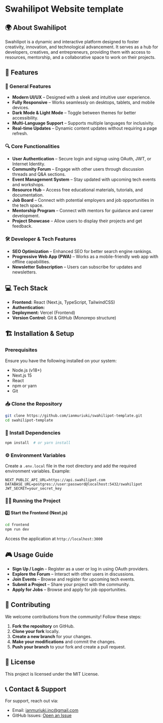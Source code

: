 # Swahilipot Website template

## 🌍 About Swahilipot
Swahilipot is a dynamic and interactive platform designed to foster creativity, innovation, and technological advancement. It serves as a hub for developers, creatives, and entrepreneurs, providing them with access to resources, mentorship, and a collaborative space to work on their projects.

## 🚀 Features
### 🌟 General Features
- **Modern UI/UX** – Designed with a sleek and intuitive user experience.
- **Fully Responsive** – Works seamlessly on desktops, tablets, and mobile devices.
- **Dark Mode & Light Mode** – Toggle between themes for better accessibility.
- **Multi-Language Support** – Supports multiple languages for inclusivity.
- **Real-time Updates** – Dynamic content updates without requiring a page refresh.

### 🔍 Core Functionalities
- **User Authentication** – Secure login and signup using OAuth, JWT, or Internet Identity.
- **Community Forum** – Engage with other users through discussion threads and Q&A sections.
- **Event Management System** – Stay updated with upcoming tech events and workshops.
- **Resource Hub** – Access free educational materials, tutorials, and documentation.
- **Job Board** – Connect with potential employers and job opportunities in the tech space.
- **Mentorship Program** – Connect with mentors for guidance and career development.
- **Project Showcase** – Allow users to display their projects and get feedback.

### 🛠️ Developer & Tech Features
- **SEO Optimization** – Enhanced SEO for better search engine rankings.
- **Progressive Web App (PWA)** – Works as a mobile-friendly web app with offline capabilities.
- **Newsletter Subscription** – Users can subscribe for updates and newsletters.

## 💻 Tech Stack
- **Frontend:** React (Next.js, TypeScript, TailwindCSS)
- **Authentication:** 
- **Deployment:** Vercel (Frontend)
- **Version Control:** Git & GitHub (Monorepo structure)

## 🏗️ Installation & Setup
### Prerequisites
Ensure you have the following installed on your system:
- Node.js (v18+)
- Next.js 15
- React
- npm or yarn
- Git

### 📥 Clone the Repository
```sh
git clone https://github.com/ianmuriuki/swahilipot-template.git
cd swahilipot-template
```

### 🔧 Install Dependencies
```sh
npm install  # or yarn install
```

### ⚙️ Environment Variables
Create a `.env.local` file in the root directory and add the required environment variables.
Example:
```
NEXT_PUBLIC_API_URL=https://api.swahilipot.com
DATABASE_URL=postgres://user:password@localhost:5432/swahilipot
JWT_SECRET=your_secret_key
```

### 🏃‍♂️ Running the Project


#### 2️⃣ Start the Frontend (Next.js)
```sh
cd frontend
npm run dev
```
Access the application at `http://localhost:3000`

## 🎮 Usage Guide
- **Sign Up / Login** – Register as a user or log in using OAuth providers.
- **Explore the Forum** – Interact with other users in discussions.
- **Join Events** – Browse and register for upcoming tech events.
- **Submit a Project** – Share your project with the community.
- **Apply for Jobs** – Browse and apply for job opportunities.

## 🤝 Contributing
We welcome contributions from the community! Follow these steps:
1. **Fork the repository** on GitHub.
2. **Clone your fork** locally.
3. **Create a new branch** for your changes.
4. **Make your modifications** and commit the changes.
5. **Push your branch** to your fork and create a pull request.

## 📜 License
This project is licensed under the MIT License.

## 📞 Contact & Support
For support, reach out via:
- Email: ianmuriuki.inc@gmail.com
- GitHub Issues: [Open an Issue](https://github.com/ianmuriuki/swahilipot-template/issues)
  

